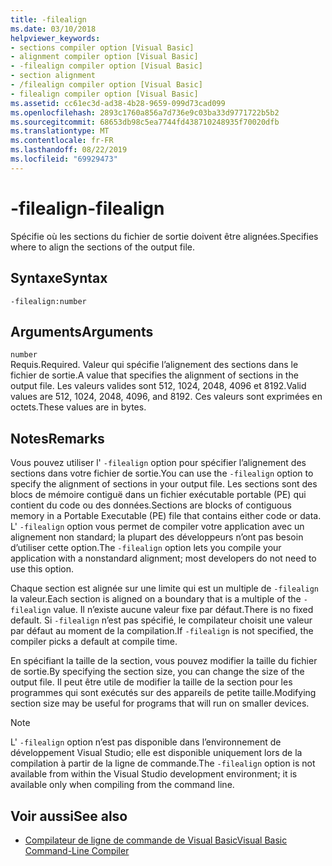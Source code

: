 ```yaml
---
title: -filealign
ms.date: 03/10/2018
helpviewer_keywords:
- sections compiler option [Visual Basic]
- alignment compiler option [Visual Basic]
- -filealign compiler option [Visual Basic]
- section alignment
- /filealign compiler option [Visual Basic]
- filealign compiler option [Visual Basic]
ms.assetid: cc61ec3d-ad38-4b28-9659-099d73cad099
ms.openlocfilehash: 2893c1760a856a7d736e9c03ba33d9771722b5b2
ms.sourcegitcommit: 68653db98c5ea7744fd438710248935f70020dfb
ms.translationtype: MT
ms.contentlocale: fr-FR
ms.lasthandoff: 08/22/2019
ms.locfileid: "69929473"
---
```

# <a name="-filealign"></a><span data-ttu-id="a4c5b-102">-filealign</span><span class="sxs-lookup"><span data-stu-id="a4c5b-102">-filealign</span></span>
<span data-ttu-id="a4c5b-103">Spécifie où les sections du fichier de sortie doivent être alignées.</span><span class="sxs-lookup"><span data-stu-id="a4c5b-103">Specifies where to align the sections of the output file.</span></span>  
  
## <a name="syntax"></a><span data-ttu-id="a4c5b-104">Syntaxe</span><span class="sxs-lookup"><span data-stu-id="a4c5b-104">Syntax</span></span>  
  
```  
-filealign:number  
```  
  
## <a name="arguments"></a><span data-ttu-id="a4c5b-105">Arguments</span><span class="sxs-lookup"><span data-stu-id="a4c5b-105">Arguments</span></span>  
 `number`  
 <span data-ttu-id="a4c5b-106">Requis.</span><span class="sxs-lookup"><span data-stu-id="a4c5b-106">Required.</span></span> <span data-ttu-id="a4c5b-107">Valeur qui spécifie l’alignement des sections dans le fichier de sortie.</span><span class="sxs-lookup"><span data-stu-id="a4c5b-107">A value that specifies the alignment of sections in the output file.</span></span> <span data-ttu-id="a4c5b-108">Les valeurs valides sont 512, 1024, 2048, 4096 et 8192.</span><span class="sxs-lookup"><span data-stu-id="a4c5b-108">Valid values are 512, 1024, 2048, 4096, and 8192.</span></span> <span data-ttu-id="a4c5b-109">Ces valeurs sont exprimées en octets.</span><span class="sxs-lookup"><span data-stu-id="a4c5b-109">These values are in bytes.</span></span>  
  
## <a name="remarks"></a><span data-ttu-id="a4c5b-110">Notes</span><span class="sxs-lookup"><span data-stu-id="a4c5b-110">Remarks</span></span>  
 <span data-ttu-id="a4c5b-111">Vous pouvez utiliser l' `-filealign` option pour spécifier l’alignement des sections dans votre fichier de sortie.</span><span class="sxs-lookup"><span data-stu-id="a4c5b-111">You can use the `-filealign` option to specify the alignment of sections in your output file.</span></span> <span data-ttu-id="a4c5b-112">Les sections sont des blocs de mémoire contiguë dans un fichier exécutable portable (PE) qui contient du code ou des données.</span><span class="sxs-lookup"><span data-stu-id="a4c5b-112">Sections are blocks of contiguous memory in a Portable Executable (PE) file that contains either code or data.</span></span> <span data-ttu-id="a4c5b-113">L' `-filealign` option vous permet de compiler votre application avec un alignement non standard; la plupart des développeurs n’ont pas besoin d’utiliser cette option.</span><span class="sxs-lookup"><span data-stu-id="a4c5b-113">The `-filealign` option lets you compile your application with a nonstandard alignment; most developers do not need to use this option.</span></span>  
  
 <span data-ttu-id="a4c5b-114">Chaque section est alignée sur une limite qui est un multiple de `-filealign` la valeur.</span><span class="sxs-lookup"><span data-stu-id="a4c5b-114">Each section is aligned on a boundary that is a multiple of the `-filealign` value.</span></span> <span data-ttu-id="a4c5b-115">Il n’existe aucune valeur fixe par défaut.</span><span class="sxs-lookup"><span data-stu-id="a4c5b-115">There is no fixed default.</span></span> <span data-ttu-id="a4c5b-116">Si `-filealign` n’est pas spécifié, le compilateur choisit une valeur par défaut au moment de la compilation.</span><span class="sxs-lookup"><span data-stu-id="a4c5b-116">If `-filealign` is not specified, the compiler picks a default at compile time.</span></span>  
  
 <span data-ttu-id="a4c5b-117">En spécifiant la taille de la section, vous pouvez modifier la taille du fichier de sortie.</span><span class="sxs-lookup"><span data-stu-id="a4c5b-117">By specifying the section size, you can change the size of the output file.</span></span> <span data-ttu-id="a4c5b-118">Il peut être utile de modifier la taille de la section pour les programmes qui sont exécutés sur des appareils de petite taille.</span><span class="sxs-lookup"><span data-stu-id="a4c5b-118">Modifying section size may be useful for programs that will run on smaller devices.</span></span>  
  
> [!NOTE]
> <span data-ttu-id="a4c5b-119">L' `-filealign` option n’est pas disponible dans l’environnement de développement Visual Studio; elle est disponible uniquement lors de la compilation à partir de la ligne de commande.</span><span class="sxs-lookup"><span data-stu-id="a4c5b-119">The `-filealign` option is not available from within the Visual Studio development environment; it is available only when compiling from the command line.</span></span>  
  
## <a name="see-also"></a><span data-ttu-id="a4c5b-120">Voir aussi</span><span class="sxs-lookup"><span data-stu-id="a4c5b-120">See also</span></span>

- [<span data-ttu-id="a4c5b-121">Compilateur de ligne de commande de Visual Basic</span><span class="sxs-lookup"><span data-stu-id="a4c5b-121">Visual Basic Command-Line Compiler</span></span>](../../../visual-basic/reference/command-line-compiler/index.md)

